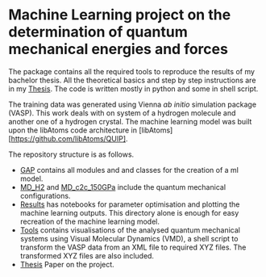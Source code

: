 # Machine Learning project on the determination of quantum mechanical energies and forces

The package contains all the required tools to reproduce the results of my bachelor thesis. All the theoretical basics and step by step instructions are in my [Thesis](./Thesis). The code is written mostly in python and some in shell script.

The training data was generated using Vienna *ab initio* simulation package (VASP). This work deals with on system of a hydrogen molecule and another one of a hydrogen crystal. The machine learning model was built upon the libAtoms code architecture in [libAtoms][https://github.com/libAtoms/QUIP].

The repository structure is as follows.
- [GAP](./GAP) contains all modules and and classes for the creation of a ml model.
- [MD_H2](./MD_H2) and [MD_c2c_150GPa](./MD_c2c_150GPa) include the quantum mechanical configurations.
- [Results](./results) has notebooks for parameter optimisation and plotting the machine learning outputs. This directory alone is enough for easy recreation of the machine learning model.
- [Tools](./tools) contains visualisations of the analysed quantum mechanical systems using Visual Molecular Dynamics (VMD), a shell script to transform the VASP data from an XML file to required XYZ files. The transformed XYZ files are also included.
- [Thesis](./Thesis) Paper on the project.
